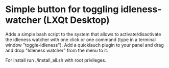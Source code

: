 Simple button for toggling idleness-watcher (LXQt Desktop)
===============
Adds a simple bash script to the system that allows to activate/disactivate the idleness watcher with one click or one command (type in a terminal window "toggle-idleness").
Add a quicklauch plugin to your panel and drag and drop "Idleness watcher" from the menu to it.

For install  run ./install_all.sh with root privileges.